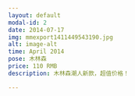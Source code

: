 ```yaml
---
layout: default
modal-id: 2
date: 2014-07-17
img: mmexport1411449543190.jpg
alt: image-alt
time: April 2014
pose: 木林森
price: 110 RMB
description: 木林森潮人新款，超值价格！

---
```

